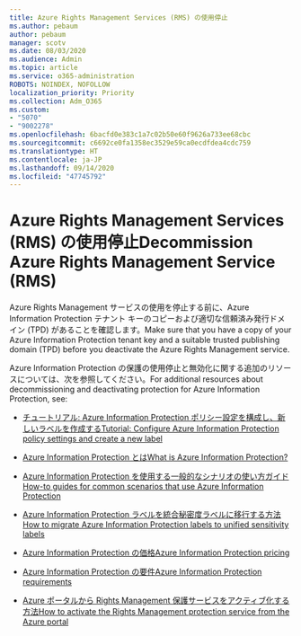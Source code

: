 ```yaml
---
title: Azure Rights Management Services (RMS) の使用停止
ms.author: pebaum
author: pebaum
manager: scotv
ms.date: 08/03/2020
ms.audience: Admin
ms.topic: article
ms.service: o365-administration
ROBOTS: NOINDEX, NOFOLLOW
localization_priority: Priority
ms.collection: Adm_O365
ms.custom:
- "5070"
- "9002278"
ms.openlocfilehash: 6bacfd0e383c1a7c02b50e60f9626a733ee68cbc
ms.sourcegitcommit: c6692ce0fa1358ec3529e59ca0ecdfdea4cdc759
ms.translationtype: HT
ms.contentlocale: ja-JP
ms.lasthandoff: 09/14/2020
ms.locfileid: "47745792"
---
```

# <a name="decommission-azure-rights-management-service-rms"></a><span data-ttu-id="443d3-102">Azure Rights Management Services (RMS) の使用停止</span><span class="sxs-lookup"><span data-stu-id="443d3-102">Decommission Azure Rights Management Service (RMS)</span></span>

<span data-ttu-id="443d3-103">Azure Rights Management サービスの使用を停止する前に、Azure Information Protection テナント キーのコピーおよび適切な信頼済み発行ドメイン (TPD) があることを確認します。</span><span class="sxs-lookup"><span data-stu-id="443d3-103">Make sure that you have a copy of your Azure Information Protection tenant key and a suitable trusted publishing domain (TPD) before you deactivate the Azure Rights Management service.</span></span>

<span data-ttu-id="443d3-104">Azure Information Protection の保護の使用停止と無効化に関する追加のリソースについては、次を参照してください。</span><span class="sxs-lookup"><span data-stu-id="443d3-104">For additional resources about decommissioning and deactivating protection for Azure Information Protection, see:</span></span>

- [<span data-ttu-id="443d3-105">チュートリアル: Azure Information Protection ポリシー設定を構成し、新しいラベルを作成する</span><span class="sxs-lookup"><span data-stu-id="443d3-105">Tutorial: Configure Azure Information Protection policy settings and create a new label</span></span>](https://docs.microsoft.com/azure/information-protection/get-started/infoprotect-quick-start-tutorial)
- [<span data-ttu-id="443d3-106">Azure Information Protection とは</span><span class="sxs-lookup"><span data-stu-id="443d3-106">What is Azure Information Protection?</span></span>](https://docs.microsoft.com/azure/information-protection/what-is-information-protection)
- [<span data-ttu-id="443d3-107">Azure Information Protection を使用する一般的なシナリオの使い方ガイド</span><span class="sxs-lookup"><span data-stu-id="443d3-107">How-to guides for common scenarios that use Azure Information Protection</span></span>](https://docs.microsoft.com/azure/information-protection/how-to-guides)  
    
- [<span data-ttu-id="443d3-108">Azure Information Protection ラベルを統合秘密度ラベルに移行する方法</span><span class="sxs-lookup"><span data-stu-id="443d3-108">How to migrate Azure Information Protection labels to unified sensitivity labels</span></span>](https://docs.microsoft.com/azure/information-protection/configure-policy-migrate-labels)  
    
- [<span data-ttu-id="443d3-109">Azure Information Protection の価格</span><span class="sxs-lookup"><span data-stu-id="443d3-109">Azure Information Protection pricing</span></span>](https://azure.microsoft.com/pricing/details/information-protection)  
    
- [<span data-ttu-id="443d3-110">Azure Information Protection の要件</span><span class="sxs-lookup"><span data-stu-id="443d3-110">Azure Information Protection requirements</span></span>](https://docs.microsoft.com/azure/information-protection/get-started/requirements)  
    
- [<span data-ttu-id="443d3-111">Azure ポータルから Rights Management 保護サービスをアクティブ化する方法</span><span class="sxs-lookup"><span data-stu-id="443d3-111">How to activate the Rights Management protection service from the Azure portal</span></span>](https://docs.microsoft.com/azure/information-protection/deploy-use/activate-azure)